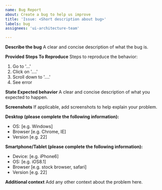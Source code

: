 ```yaml
---
name: Bug Report
about: Create a bug to help us improve
title: 'Issue: <Short description about bug>'
labels: bug
assignees: 'ui-architecture-team'

---
```


**Describe the bug**
A clear and concise description of what the bug is.

**Provided Steps To Reproduce**
Steps to reproduce the behavior:
1. Go to '...'
2. Click on '....'
3. Scroll down to '....'
4. See error

**State Expected behavior**
A clear and concise description of what you expected to happen.

**Screenshots**
If applicable, add screenshots to help explain your problem.

**Desktop (please complete the following information):**
 - OS: [e.g. Windows]
 - Browser [e.g. Chrome, IE]
 - Version [e.g. 22]

**Smartphone/Tablet (please complete the following information):**
 - Device: [e.g. iPhone6]
 - OS: [e.g. iOS8.1]
 - Browser [e.g. stock browser, safari]
 - Version [e.g. 22]

**Additional context**
Add any other context about the problem here.
